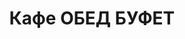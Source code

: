 ---
layout: lunch
title: "Кафе ОБЕД БУФЕТ"
description: "<b>Адрес:</b> проспект Жукова 44 (ТЦ Аутлето), второй этаж <br> <b>Режим работы:</b> ежедневно с 10.00 до 18.00<br>  <a href='/menu/Меню 04.12.18.docx' download class='text-small-center'>Меню на 4 декабря</a>  <br><hr> Закажите свой обед с доставкой в офис или на дом!"
subdescription1: "Читайте [условия доставки](/delivery/ 'Условия доставки | ХаусФреш')"
metadescription: "Кафе ОБЕД БУФЕТ на Жукова: адрес, режим работы. Заказать Горячий Комплексный Обед в Офис. Самое вкусное обеденное меню. Доступные цены, Скидки. Организация Корпоративного Питания. Доставка обедов в офис и на дом"
metakeywords: "Кафе ОБЕД БУФЕТ на Жукова: адрес, режим работы. Заказ домашних комплексных обедов: Салаты, Супы, Вторые блюда, Гарниры, Хлеб, Выпечка, Напитки. Корпоративное питание. Доставка обедов в офис Минск"
sitetitle: "Кафе ОБЕД БУФЕТ ☕ (Комплексные Обеды) | Доставка в Офис"
weekMenu:
- weekDay: Открыт приём заказов на Понедельник
  day: 3 декабря
  validFromOrderDate: "2018-11-30 11:00:00"
  validToOrderDate: "2018-12-03 10:59:59"
  courses:
  - title: Салаты
    items:
    - title: Салат «Слоеный»
      id: 1101	
      ingredients: овощи свежие, яйцо, сыр, майонез
      weight: 150
      price: 2.60
    - title: Салат с крабовыми палочками и кукурузой
      id: 1102
      ingredients: крабовые палочки, рис отварной, овощи маринованные, майонез
      weight: 150
      price: 2.45
    - title: Салат «1812» 
      id: 1103
      ingredients: филе цыпленка отварное, огурец маринованный, грибы маринованные, капуста пекинская, сыр, сухарики, заправка
      weight: 150
      price: 3.45
  - title: Супы
    items:  
    - title: Щи из свежей капусты с картофелем
      id: 1201
      ingredients: 
      weight: 250/20
      price: 1.95
    - title: Суп-пюре из свежих грибов
      id: 1202
      ingredients: 
      weight: 250
      price: 2.45
  - title: Вторые блюда
    items:
    - title: Рыба жареная с перцем
      id: 1301
      ingredients: филе хека, овощи, специи
      weight: 160
      price: 4.50
    - title: Поджарка из свинины
      id: 1302
      ingredients: свинина, специи
      weight: 100
      price: 3.40
    - title: Птица в соусе карри 
      id: 1303
      ingredients: филе цыпленка, соус, специи
      weight: 100/40
      price: 4.50
    - title: Паста Карбонара
      id: 1304
      ingredients: паста, ветчина, сыр, специи, соус
      weight: 300
      price: 5.00
  - title: Гарниры
    items:
    - title: Рис с овощами
      id: 1401
      ingredients: 
      weight: 150
      price: 1.50
    - title: Картофель отварной
      id: 1402
      ingredients: 
      weight: 150
      price: 1.20
- weekDay: Открыт приём заказов на Вторник
  day: 4 декабря 
  validFromOrderDate: "2018-12-03 11:00:00"
  validToOrderDate: "2018-12-04 10:59:59"
  courses:
  - title: Салаты
    items:
    - title: Салат из помидоров, капусты и сладкого перца
      id: 2101
      ingredients: помидор свежий, капуста белокочанная, перец свежий, майонез
      weight: 150
      price: 2.15
    - title: Салат «Оливье»
      id: 2102
      ingredients: птица отварная, овощи отварные, горошек зеленый, майонез
      weight: 150
      price: 2.65
    - title: Салат из птицы с грибами
      id: 2103
      ingredients: птица отварная, овощи отварные, грибы, майонез
      weight: 150
      price: 2.65
  - title: Супы
    items:  
    - title: Суп-крем Тыквенный
      id: 2201
      ingredients: 
      weight: 250
      price: 2.45
    - title: Солянка сборная мясная
      id: 2202
      ingredients: 
      weight: 250/30
      price: 2.95
  - title: Вторые блюда
    items:
    - title: Птица запеченная с помидорами
      id: 2301
      ingredients: птица, помидор, сыр, специи
      weight: 100
      price: 3.45
    - title: Гуляш из свинины
      id: 2302
      ingredients: свинина, специи
      weight: 75/75
      price: 3.95
    - title: Тефтели с соусом
      id: 2303
      ingredients: свинина, рис, специи, соус
      weight: 120/30
      price: 4.10
    - title: Рыба, запеченная по-русски
      id: 2304
      ingredients: картофель, филе хека, лук, специи, соус
      weight: 300
      price: 4.70
  - title: Гарниры
    items:
    - title: Каша гречневая рассыпчатая
      id: 2401
      ingredients: 
      weight: 150
      price: 1.20
    - title: Картофельное пюре
      id: 2402
      ingredients: 
      weight: 150
      price: 1.50
- weekDay: Открыт приём заказов на Среду
  day: 5 декабря
  validFromOrderDate: "2018-12-04 11:00:00"
  validToOrderDate: "2018-12-05 10:59:59"
  courses:
  - title: Салаты
    items:
    - title: Салат «Лесная Иллюзия» 
      id: 3101
      ingredients: грибы маринованные, ветчина, овощи отварные, овощи маринованные, яйцо, майонез
      weight: 150
      price: 2.95
    - title: Салат «Цезарь с птицей»
      id: 3102
      ingredients: птица, овощи свежие, сыр, майонез
      weight: 200
      price: 3.45
    - title: Салат из белокочанной капусты со свеклой и морковью
      id: 3103
      ingredients: капуста, свекла, морковь, заправка
      weight: 150
      price: 1.50
  - title: Супы
    items:  
    - title: Уха ростовская
      id: 3201
      ingredients: 
      weight: 250
      price: 2.85
    - title: Суп-пюре из разных овощей с сухариками
      id: 3202
      ingredients: 
      weight: 250/10
      price: 2.40
  - title: Вторые блюда
    items:
    - title: Рыба жареная с перцем
      id: 3301
      ingredients: филе хека, овощи, специи
      weight: 160
      price: 4.50
    - title: Биточки особые
      id: 3302
      ingredients: свинина, говядина, специи
      weight: 100
      price: 3.50
    - title: Соте из птицы с овощами    
      id: 3303
      ingredients: филе птицы, овощи, специи
      weight: 170
      price: 4.20
    - title: Картофельные оладьи, фаршированные грибами
      id: 3304
      ingredients:
      weight: 225/20
      price: 3.65
  - title: Гарниры
    items:
    - title: Картофель жаренный
      id: 3401
      ingredients: 
      weight: 150
      price: 1.90
    - title: Каша рассыпчатая рисовая
      id: 3402
      ingredients: 
      weight: 150
      price: 1.20
- weekDay: Открыт приём заказов на Четверг
  day: 29 ноября
  validFromOrderDate: "2018-11-28 11:00:00"
  validToOrderDate: "2018-11-29 10:59:59"
  courses:
  - title: Салаты
    items:
    - title: Салат из помидоров, капусты и сладкого перца
      id: 4101
      ingredients: помидор свежий, капуста белокочанная, перец свежий, майонез
      weight: 150
      price: 2.15
    - title: Салат «Мясной с фасолью»
      id: 4102
      ingredients: говядина отварная, овощи маринованные, фасоль, картофель отварной, майонез
      weight: 150
      price: 2.65
    - title: Салат из птицы с семенами подсолнуха 
      id: 4103
      ingredients: филе цыпленка отварное, огурец свежий, капуста пекинская, перец свежий, семена подсолнуха, заправка
      weight: 170
      price: 3.95
  - title: Супы
    items:  
    - title: Солянка сборная мясная
      id: 4201
      ingredients: 
      weight: 250/30
      price: 2.95
    - title: Суп-лапша домашняя с курицей
      id: 4202
      ingredients: 
      weight: 250/30
      price: 2.15
  - title: Вторые блюда
    items:
    - title: Филе птицы по-купечески
      id: 4301
      ingredients: филе цыпленка, блинчики
      weight: 180
      price: 4.10
    - title: Горбуша филе жареное
      id: 4302
      ingredients: филе горбуши, специи
      weight: 100
      price: 4.20
    - title: Мачанка с блинами
      id: 4303
      ingredients: свинина, блинчики, соус, специи
      weight: 250
      price: 4.10
    - title: Котлеты из птицы
      id: 4304
      ingredients: филе цыпленка,  специи
      weight: 120
      price: 4.00
  - title: Гарниры
    items:
    - title: Картофель отварной
      id: 4401
      ingredients: 
      weight: 150
      price: 1.20
    - title: Овощи запеченные «Калейдоскоп»
      id: 4402
      ingredients:
      weight: 150
      price: 1.55
- weekDay: Открыт приём заказов на Пятницу
  day: 30 ноября
  validFromOrderDate: "2018-11-29 11:00:00"
  validToOrderDate: "2018-11-30 10:59:59"
  courses:
  - title: Салаты
    items:
    - title: Салат «Лесная Иллюзия» 
      id: 5101
      ingredients: грибы маринованные, ветчина, овощи отварные, овощи маринованные, яйцо, майонез
      weight: 150
      price: 2.95
    - title: Салат «Цезарь с птицей»
      id: 5102
      ingredients: птица, овощи свежие, сыр, майонез
      weight: 200
      price: 3.45
    - title: Салат из белокочанной капусты со свеклой и морковью
      id: 5103
      ingredients: капуста, свекла, морковь, заправка
      weight: 150
      price: 1.50
  - title: Супы
    items:  
    - title: Уха ростовская
      id: 5201
      ingredients: 
      weight: 250
      price: 2.85
    - title: Суп-пюре из разных овощей с сухариками
      id: 5202
      ingredients: 
      weight: 250/10
      price: 2.40
  - title: Вторые блюда
    items:
    - title: Рыба жареная с перцем
      id: 5301
      ingredients: филе хека, овощи, специи
      weight: 150
      price: 4.50
    - title: Биточки особые
      id: 5302
      ingredients: свинина, говядина, специи
      weight: 100
      price: 3.50
    - title: Соте из птицы с овощами    
      id: 5303
      ingredients: филе птицы, овощи, специи
      weight: 170
      price: 4.20
    - title: Картофельные оладьи, фаршированные грибами
      id: 5304
      ingredients: 
      weight: 225/20
      price: 3.65
  - title: Гарниры
    items:
    - title: Картофель жаренный
      id: 5401
      ingredients: 
      weight: 150
      price: 1.90
    - title: Каша рассыпчатая рисовая
      id: 5402
      ingredients: 
      weight: 150
      price: 1.20
sharedCourses:
- title: Хлеб
  items:
  - title: Хлеб белый
    id: 1
    ingredients: 
    weight: 40
    price: 0.20
  - title: Хлеб тёмный
    id: 2    
    ingredients: 
    weight: 40
    price: 0.20
  - title: Хлеб белый (2 порции)
    id: 3
    ingredients: 
    weight: 80
    price: 0.40
  - title: Хлеб тёмный (2 порции)
    id: 4    
    ingredients: 
    weight: 80
    price: 0.40
- title: Соусы
  items:
  - title: Сметана
    id: 5
    ingredients: 
    weight: 50
    price: 0.50
  - title: Кетчуп томатный
    id: 6    
    ingredients: 
    weight: 50
    price: 0.50
  - title: Майонез
    id: 7
    ingredients: 
    weight: 50
    price: 0.50
- title: Выпечка
  items:
  - title: Торт «Ореховый Сара Бернар»
    id: 8  
    ingredients: 
    weight: 100
    price: 2.00
  - title: Торт «Шоколоадный Брауни»
    id: 9    
    ingredients: 
    weight: 83
    price: 2.00
  - title: Сметанник
    id: 10    
    ingredients: 
    weight: 75
    price: 0.85
  - title: Булочка чайная с творогом
    id: 11    
    ingredients: 
    weight: 50
    price: 0.65
  - title: Маффин в ассортименте
    id: 12    
    ingredients: 
    weight: 115
    price: 1.50
  - title: Круассан с шоколадом
    id: 13    
    ingredients: 
    weight: 50
    price: 1.10
  - title: Круассан со сгущёнкой
    id: 14    
    ingredients: 
    weight: 50
    price: 1.10
  - title: Слойка с вишней
    id: 15    
    ingredients: 
    weight: 75
    price: 1.10
  - title: Слойка со сгущёнкой
    id: 16    
    ingredients: 
    weight: 75
    price: 1.10
  - title: Слойка с сыром
    id: 17    
    ingredients: 
    weight: 75
    price: 1.10
- title: Напитки
  items:
  - title: Холодный чай Фьюз Ти
    id: 18
    ingredients: 
    weight: 500
    price: 2.50
  - title: Напиток Кока-Кола
    id: 19
    ingredients: 
    weight: 500
    price: 2.00
  - title: Напиток Спрайт
    id: 20
    ingredients: 
    weight: 500
    price: 2.00
  - title: Напиток Фанта Апельсин
    id: 21
    ingredients: 
    weight: 500
    price: 2.00
  - title: Питьевая вода Бонаква
    id: 22
    ingredients: 
    weight: 500
    price: 1.50
---